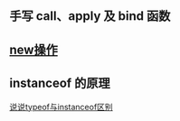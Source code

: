 ##   手写 call、apply 及 bind 函数

## [new操作](new操作.md)


## instanceof 的原理
[说说typeof与instanceof区别](说说typeof与instanceof区别.md)